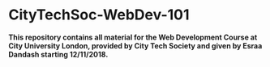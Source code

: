 # CityTechSoc-WebDev-101

__This repository contains all material for the Web Development Course at City University London, provided by City Tech Society and given by Esraa Dandash starting 12/11/2018.__
